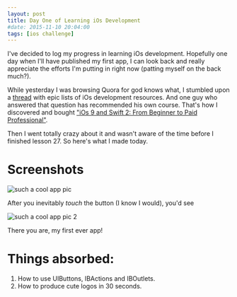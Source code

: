 ```yaml
---
layout: post
title: Day One of Learning iOs Development
#date: 2015-11-10 20:04:00
tags: [ios challenge]
---
```


I've decided to log my progress in learning iOs development. Hopefully one day when I'll have published my first app, I can look back and really appreciate the efforts I'm putting in right now (patting myself on the back much?).

While yesterday I was browsing Quora for god knows what, I stumbled upon a [thread](https://www.quora.com/iOS-Application-Development-1/What-are-the-best-resources-for-learning-iOS-development) with epic lists of iOs development resources. And one guy who answered that question has recommended his own course. That's how I discovered and bought ["iOs 9 and Swift 2: From Beginner to Paid Professional"](https://www.udemy.com/ios9-swift/).

Then I went totally crazy about it and wasn't aware of the time before I finished lesson 27. So here's what I made today.

# Screenshots

![such a cool app pic]({{site.url}}/img/such-a-cool-app.png)

After you inevitably *touch* the button (I know I would), you'd see

![such a cool app pic 2]({{site.url}}/img/such-a-cool-app2.png)

There you are, my first ever app!



# Things absorbed:

1. How to use UIButtons, IBActions and IBOutlets.
2. How to produce cute logos in 30 seconds.
